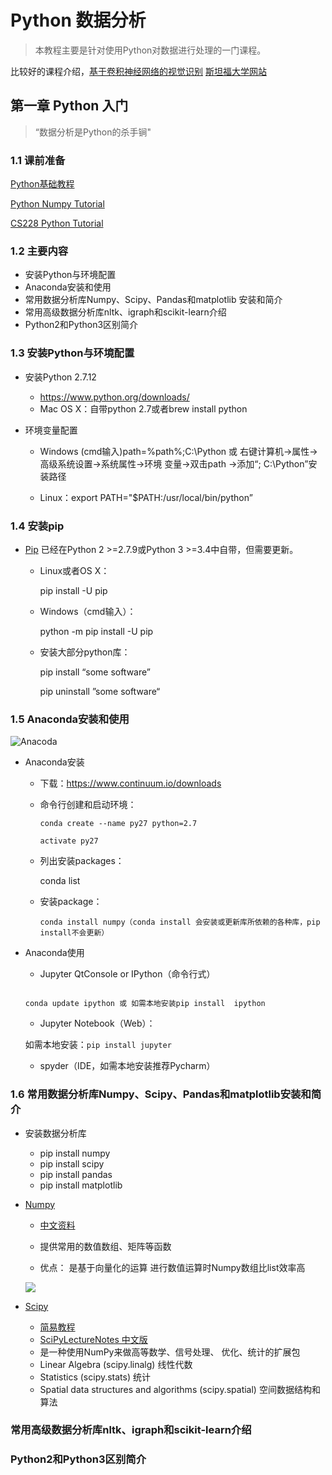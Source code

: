 # Python 数据分析

> 本教程主要是针对使用Python对数据进行处理的一门课程。

比较好的课程介绍，[基于卷积神经网络的视觉识别](http://cs231n.github.io/) [斯坦福大学网站](http://vision.stanford.edu/teaching/cs231n/)

## 第一章 Python 入门

> “数据分析是Python的杀手锏"

### 1.1 课前准备

[Python基础教程](http://www.runoob.com/python/python-tutorial.html)

[Python Numpy Tutorial](http://cs231n.github.io/python-numpy-tutorial/)

[CS228 Python Tutorial](https://github.com/kuleshov/cs228-material/blob/master/tutorials/python/cs228-python-tutorial.ipynb)

### 1.2 主要内容

* 安装Python与环境配置
* Anaconda安装和使用
* 常用数据分析库Numpy、Scipy、Pandas和matplotlib 安装和简介
* 常用高级数据分析库nltk、igraph和scikit-learn介绍
* Python2和Python3区别简介


### 1.3 安装Python与环境配置

* 安装Python 2.7.12

    * https://www.python.org/downloads/
    * Mac OS X：自带python 2.7或者brew install  python

* 环境变量配置

    * Windows
    (cmd输入)path=%path%;C:\Python 或 右键计算机->属性->高级系统设置->系统属性->环境 变量->双击path ->添加“; C:\Python”安装路径

    * Linux：export PATH="$PATH:/usr/local/bin/python”

### 1.4 安装pip

* [Pip](https://pip.pypa.io/en/stable/installing/) 已经在Python 2 >=2.7.9或Python 3 >=3.4中自带，但需要更新。

    * Linux或者OS X：

        pip install -U pip

    * Windows（cmd输入）：

        python -m pip install -U pip

    * 安装大部分python库：

        pip install “some software”

        pip uninstall ”some software“



### 1.5 Anaconda安装和使用

![Anacoda](https://ws1.sinaimg.cn/large/006tKfTcly1fsasniu1sxj30f306hdh1.jpg)

* Anaconda安装

    - 下载：https://www.continuum.io/downloads
    - 命令行创建和启动环境：


        ```
        conda create --name py27 python=2.7

        activate py27

        ```

    - 列出安装packages：

        conda list

    - 安装package：

        ```conda install numpy（conda install 会安装或更新库所依赖的各种库，pip install不会更新）```

* Anaconda使用

    - Jupyter QtConsole or IPython（命令行式）

    ```

    conda update ipython 或 如需本地安装pip install  ipython

    ```

    - Jupyter Notebook（Web）：

    如需本地安装：```pip install jupyter```

    - spyder（IDE，如需本地安装推荐Pycharm）


### 1.6 常用数据分析库Numpy、Scipy、Pandas和matplotlib安装和简介

* 安装数据分析库

    - pip install numpy
    - pip install scipy
    - pip install pandas
    - pip install matplotlib

* [Numpy](http://www.numpy.org/)

    - [中文资料](Python之numpy的基本使用.md)
    - 提供常用的数值数组、矩阵等函数
    
    - 优点：
    是基于向量化的运算
    进行数值运算时Numpy数组比list效率高

    ![](https://ws4.sinaimg.cn/large/006tKfTcly1fsau9a3yc5j30cc056jrn.jpg)

* [Scipy](https://www.scipy.org/)

    - [简易教程](Python之SciPy快速入门教程.md)
    - [SciPyLectureNotes 中文版](https://wizardforcel.gitbooks.io/scipy-lecture-notes/content/0.html)
    - 是一种使用NumPy来做高等数学、信号处理、 优化、统计的扩展包
    - Linear Algebra (scipy.linalg) 线性代数
    - Statistics (scipy.stats) 统计
    - Spatial data structures and algorithms (scipy.spatial) 空间数据结构和算法


### 常用高级数据分析库nltk、igraph和scikit-learn介绍
### Python2和Python3区别简介
